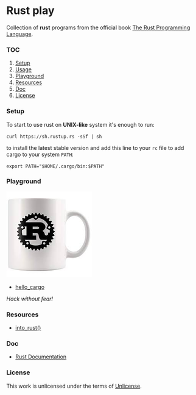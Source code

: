 # **Rust play**

Collection of **rust** programs from the official book [The Rust Programming Language](https://doc.rust-lang.org/book/index.html).

### **TOC**

1. [Setup](#setup)
2. [Usage](#usage)
3. [Playground](#playground)
4. [Resources](#resources)
5. [Doc](#doc)
6. [License](#license)

### **Setup**

To start to use rust on **UNIX-like** system it's enough to run:

```shell
curl https://sh.rustup.rs -sSf | sh
```

to install the latest stable version and add this line to your `rc` file
to add cargo to your system `PATH`:

```shell
export PATH="$HOME/.cargo/bin:$PATH"
```

### **Playground**

![cup](img/cup.jpg)

+ [hello_cargo](hello_cargo)

_Hack without fear!_

### **Resources**

+ [into_rust()](http://intorust.com/)

### **Doc**

+ [Rust Documentation](https://doc.rust-lang.org/)

### **License**

This work is unlicensed under the terms of [Unlicense](http://unlicense.org/).
